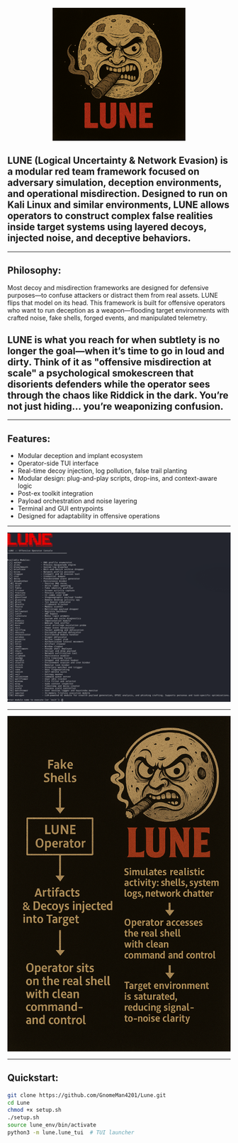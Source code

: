 <p align="center">  
  <img src="lune/assets/LUNE_LOGO.png" alt="LUNE Logo" width="300"/> 
</p>

## LUNE (Logical Uncertainty & Network Evasion) is a modular red team framework focused on adversary simulation, deception environments, and operational misdirection. Designed to run on Kali Linux and similar environments, LUNE allows operators to construct complex false realities inside target systems using layered decoys, injected noise, and deceptive behaviors.



----------------------------------------------------------------------------------------------------------------------------------------------------------------------------------------------------------------




## Philosophy:
Most decoy and misdirection frameworks are designed for defensive purposes—to confuse attackers or distract them from real assets. LUNE flips that model on its head. This framework is built for offensive operators who want to run deception as a weapon—flooding target environments with crafted noise, fake shells, forged events, and manipulated telemetry.


## LUNE is what you reach for when subtlety is no longer the goal—when it’s time to go in loud and dirty. Think of it as "offensive misdirection at scale" a psychological smokescreen that disorients defenders while the operator sees through the chaos like Riddick in the dark. You’re not just hiding… you’re weaponizing confusion.

----------------------------------------------------------------------------------------------------------------------------------------------------------------------------------------------------------------




## Features:
- Modular deception and implant ecosystem  
- Operator-side TUI interface  
- Real-time decoy injection, log pollution, false trail planting  
- Modular design: plug-and-play scripts, drop-ins, and context-aware logic  
- Post-ex toolkit integration  
- Payload orchestration and noise layering  
- Terminal and GUI entrypoints  
- Designed for adaptability in offensive operations




----------------------------------------------------------------------------------------------------------------------------------------------------------------------------------------------------------------

<p align="center">  
  <img src="lune/assets/LUNE.png" alt="LUNE UI Overview" width="700"/> 
</p>

----------------------------------------------------------------------------------------------------------------------------------------------------------------------------------------------------------------

<p align="center">  
  <img src="lune/assets/LUNE_PIPELINE.png" alt="LUNE Deception Pipeline" width="700"/> 
</p>

----------------------------------------------------------------------------------------------------------------------------------------------------------------------------------------------------------------




## Quickstart:
```bash
git clone https://github.com/GnomeMan4201/Lune.git
cd Lune
chmod +x setup.sh
./setup.sh
source lune_env/bin/activate
python3 -m lune.lune_tui  # TUI launcher

